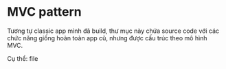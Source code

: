 # MVC pattern
Tương tự classic app mình đã build, thư mục này chứa source code với các chức năng giống hoàn toàn app cũ, nhưng được cấu trúc theo mô hình MVC.

Cụ thể: file
